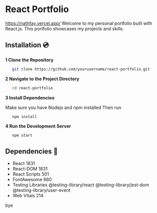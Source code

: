 # React Portfolio

https://nathfay.vercel.app/
Welcome to my personal portfolio built with React.js. This portfolio showcases my projects and skills.

## Installation 💿


**1 Clone the Repository**
```bash
   git clone https://github.com/yourusername/react-portfolio.git
```
**2 Navigate to the Project Directory**
```bash
   cd react-portfolio
```
**3 Install Dependencies**

   Make sure you have Nodejs and npm installed Then run
```bash
   npm install
```
**4 Run the Development Server**

```bash
   npm start
```


## Dependencies 📂

- React 1831
- React-DOM 1831
- React Scripts 501
- FontAwesome 660
- Testing Libraries @testing-library/react @testing-library/jest-dom @testing-library/user-event
- Web Vitals 214

bye
